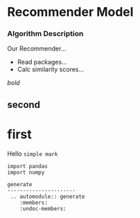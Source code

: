 # Recommender Model


### Algorithm Description

Our Recommender...

- Read packages...
- Calc similarity scores...


*bold*

## second

# first


Hello `simple mark`

```
import pandas
import numpy
```





```eval_rst
generate
----------------------
 .. automodule:: generate
    :members:
    :undoc-members:
```
